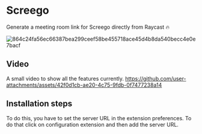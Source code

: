# Screego

Generate a meeting room link for Screego directly from Raycast 🔥 

![864c24fa56ec66387bea299ceef58be455718ace45d4b8da540becc4e0e7bacf](https://github.com/user-attachments/assets/e56369b1-e8ff-47b7-bc37-794277c6b8d1)


## Video
A small video to show all the features currently. 
https://github.com/user-attachments/assets/42f0d1cb-ae20-4c75-9fdb-0f7477238a14



## Installation steps
To do this, you have to set the server URL in the extension preferences.
To do that click on configuration extension and then add the server URL.

